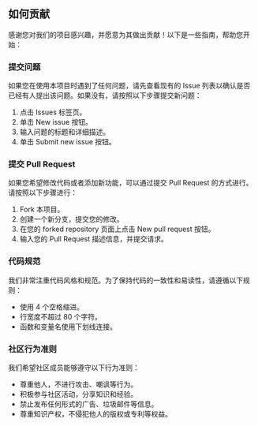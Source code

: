 ## 如何贡献

感谢您对我们的项目感兴趣，并愿意为其做出贡献！以下是一些指南，帮助您开始：

### 提交问题

如果您在使用本项目时遇到了任何问题，请先查看现有的 Issue 列表以确认是否已经有人提出该问题。如果没有，请按照以下步骤提交新问题：

1. 点击 Issues 标签页。
2. 单击 New issue 按钮。
3. 输入问题的标题和详细描述。
4. 单击 Submit new issue 按钮。

### 提交 Pull Request

如果您希望修改代码或者添加新功能，可以通过提交 Pull Request 的方式进行。请按照以下步骤进行：

1. Fork 本项目。
2. 创建一个新分支，提交您的修改。
3. 在您的 forked repository 页面上点击 New pull request 按钮。
4. 输入您的 Pull Request 描述信息，并提交请求。

### 代码规范

我们非常注重代码风格和规范。为了保持代码的一致性和易读性，请遵循以下规则：

- 使用 4 个空格缩进。
- 行宽度不超过 80 个字符。
- 函数和变量名使用下划线连接。

### 社区行为准则

我们希望社区成员能够遵守以下行为准则：

- 尊重他人，不进行攻击、嘲讽等行为。
- 积极参与社区活动，分享知识和经验。
- 禁止发布任何形式的广告、垃圾邮件等信息。
- 尊重知识产权，不侵犯他人的版权或专利等权益。
